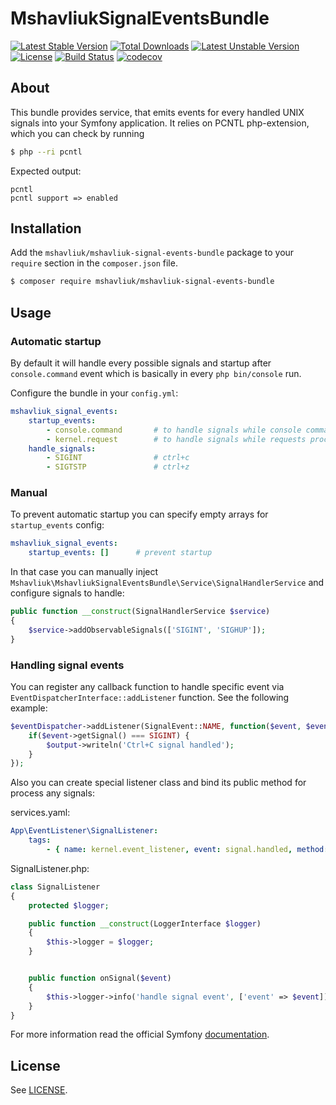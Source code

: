 # MshavliukSignalEventsBundle #

[![Latest Stable Version](https://poser.pugx.org/mshavliuk/mshavliuk-signal-events-bundle/v/stable)](https://packagist.org/packages/mshavliuk/mshavliuk-signal-events-bundle)
[![Total Downloads](https://poser.pugx.org/mshavliuk/mshavliuk-signal-events-bundle/downloads)](https://packagist.org/packages/mshavliuk/mshavliuk-signal-events-bundle)
[![Latest Unstable Version](https://poser.pugx.org/mshavliuk/mshavliuk-signal-events-bundle/v/unstable)](https://packagist.org/packages/mshavliuk/mshavliuk-signal-events-bundle)
[![License](https://poser.pugx.org/mshavliuk/mshavliuk-signal-events-bundle/license)](https://packagist.org/packages/mshavliuk/mshavliuk-signal-events-bundle)
[![Build Status](https://travis-ci.org/mshavliuk/mshavliuk-signal-events-bundle.svg?branch=master)](https://travis-ci.org/mshavliuk/mshavliuk-signal-events-bundle)
[![codecov](https://codecov.io/gh/mshavliuk/mshavliuk-signal-events-bundle/branch/master/graph/badge.svg)](https://codecov.io/gh/mshavliuk/mshavliuk-signal-events-bundle)

## About ##

This bundle provides service, that emits events for every handled UNIX signals into your Symfony application. It relies
on PCNTL php-extension, which you can check by running
```bash
$ php --ri pcntl
```

Expected output:
```
pcntl
pcntl support => enabled
```

## Installation ##

Add the `mshavliuk/mshavliuk-signal-events-bundle` package to your `require` section in the `composer.json` file.

```bash
$ composer require mshavliuk/mshavliuk-signal-events-bundle
```

## Usage ##

### Automatic startup ###

By default it will handle every possible signals and startup after `console.command` event which is basically in every
`php bin/console` run.


Configure the bundle in your `config.yml`:

```yaml
mshavliuk_signal_events:
    startup_events:
        - console.command       # to handle signals while console commands (default)
        - kernel.request        # to handle signals while requests processing
    handle_signals:
        - SIGINT                # ctrl+c
        - SIGTSTP               # ctrl+z
```

### Manual ###

To prevent automatic startup you can specify empty arrays for `startup_events` config:

```yaml
mshavliuk_signal_events:
    startup_events: []      # prevent startup
```

In that case you can manually inject `Mshavliuk\MshavliukSignalEventsBundle\Service\SignalHandlerService` and configure
signals to handle:

```php
public function __construct(SignalHandlerService $service)
{
    $service->addObservableSignals(['SIGINT', 'SIGHUP']);
}
```

### Handling signal events

You can register any callback function to handle specific event via `EventDispatcherInterface::addListener` function.
See the following example:

```php
$eventDispatcher->addListener(SignalEvent::NAME, function($event, $eventName) use ($output) {
    if($event->getSignal() === SIGINT) {
        $output->writeln('Ctrl+C signal handled');
    }
});

```

Also you can create special listener class and bind its public method for process any signals:

services.yaml:
```yaml
App\EventListener\SignalListener:
    tags:
        - { name: kernel.event_listener, event: signal.handled, method: onSignal }
```

SignalListener.php:
```php
class SignalListener
{
    protected $logger;

    public function __construct(LoggerInterface $logger)
    {
        $this->logger = $logger;
    }


    public function onSignal($event)
    {
        $this->logger->info('handle signal event', ['event' => $event]);
    }
}
```

For more information read the official Symfony [documentation](https://symfony.com/doc/current/event_dispatcher.html).


## License ##

See [LICENSE](LICENSE).
